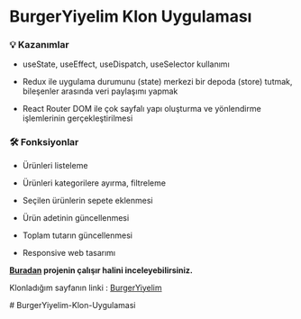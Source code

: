 # BurgerYiyelim Klon Uygulaması

### 💡 Kazanımlar

- useState, useEffect, useDispatch, useSelector kullanımı

- Redux ile uygulama durumunu (state) merkezi bir depoda (store) tutmak, bileşenler
  arasında veri paylaşımı yapmak

- React Router DOM ile çok sayfalı yapı oluşturma ve yönlendirme işlemlerinin
  gerçekleştirilmesi

### 🛠️ Fonksiyonlar

- Ürünleri listeleme

- Ürünleri kategorilere ayırma, filtreleme

- Seçilen ürünlerin sepete eklenmesi

- Ürün adetinin güncellenmesi

- Toplam tutarın güncellenmesi

- Responsive web tasarımı

**[Buradan](https://CenkMerk.github.io/Alisveris-Sepeti-Uygulamasi) projenin çalışır halini inceleyebilirsiniz.**

Klonladığım sayfanın linki : [BurgerYiyelim](https://www.burgeryiyelim.com)


#   B u r g e r Y i y e l i m - K l o n - U y g u l a m a s i  
 